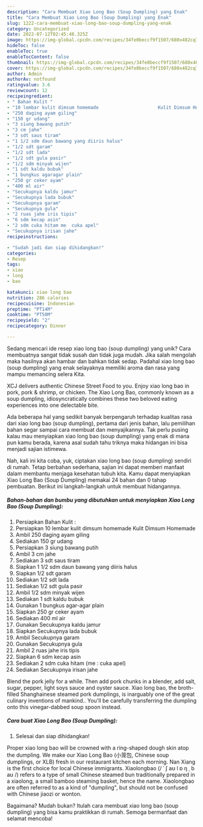 ```yaml
---
description: "Cara Membuat Xiao Long Bao (Soup Dumpling) yang Enak"
title: "Cara Membuat Xiao Long Bao (Soup Dumpling) yang Enak"
slug: 1222-cara-membuat-xiao-long-bao-soup-dumpling-yang-enak
category: Uncategorized
date: 2022-07-12T02:45:48.325Z
image: https://img-global.cpcdn.com/recipes/34fe0beccf9f1507/680x482cq70/xiao-long-bao-soup-dumpling-foto-resep-utama.jpg
hideToc: false
enableToc: true
enableTocContent: false
thumbnail: https://img-global.cpcdn.com/recipes/34fe0beccf9f1507/680x482cq70/xiao-long-bao-soup-dumpling-foto-resep-utama.jpg
cover: https://img-global.cpcdn.com/recipes/34fe0beccf9f1507/680x482cq70/xiao-long-bao-soup-dumpling-foto-resep-utama.jpg
author: Admin
authorAv: notfound
ratingvalue: 3.6
reviewcount: 12
recipeingredient:
- " Bahan Kulit "
- "10 lembar kulit dimsum homemade                      Kulit Dimsum Homemade"
- "250 daging ayam giling"
- "150 gr udang"
- "3 siung bawang putih"
- "3 cm jahe"
- "3 sdt saus tiram"
- "1 1/2 sdm daun bawang yang diiris halus"
- "1/2 sdt garam"
- "1/2 sdt lada"
- "1/2 sdt gula pasir"
- "1/2 sdm minyak wijen"
- "1 sdt kaldu bubuk"
- "1 bungkus agaragar plain"
- "250 gr ceker ayam"
- "400 ml air"
- "Secukupnya kaldu jamur"
- "Secukupnya lada bubuk"
- "Secukupnya garam"
- "Secukupnya gula"
- "2 ruas jahe iris tipis"
- "6 sdm kecap asin"
- "2 sdm cuka hitam me  cuka apel"
- "Secukupnya irisan jahe"
recipeinstructions:

- "Sudah jadi dan siap dihidangkan!"
categories:
- Resep
tags:
- xiao
- long
- bao

katakunci: xiao long bao 
nutrition: 286 calories
recipecuisine: Indonesian
preptime: "PT14M"
cooktime: "PT50M"
recipeyield: "2"
recipecategory: Dinner

---
```





Sedang mencari ide resep xiao long bao (soup dumpling) yang unik? Cara membuatnya sangat tidak susah dan tidak juga mudah. Jika salah mengolah maka hasilnya akan hambar dan bahkan tidak sedap. Padahal xiao long bao (soup dumpling) yang enak selayaknya memiliki aroma dan rasa yang mampu memancing selera Kita.





XCJ delivers authentic Chinese Street Food to you. Enjoy xiao long bao in pork, pork &amp; shrimp, or chicken. The Xiao Long Bao, commonly known as a soup dumpling, idiosyncratically combines these two beloved eating experiences into one delectable bite.

Ada beberapa hal yang sedikit banyak berpengaruh terhadap kualitas rasa dari xiao long bao (soup dumpling), pertama dari jenis bahan, lalu pemilihan bahan segar sampai cara membuat dan menyajikannya. Tak perlu pusing kalau mau menyiapkan xiao long bao (soup dumpling) yang enak di mana pun kamu berada, karena asal sudah tahu triknya maka hidangan ini bisa menjadi sajian istimewa.






Nah, kali ini kita coba, yuk, ciptakan xiao long bao (soup dumpling) sendiri di rumah. Tetap berbahan sederhana, sajian ini dapat memberi manfaat dalam membantu menjaga kesehatan tubuh kita. Kamu dapat menyiapkan Xiao Long Bao (Soup Dumpling) memakai 24 bahan dan 0 tahap pembuatan. Berikut ini langkah-langkah untuk membuat hidangannya.

<!--inarticleads1-->

##### Bahan-bahan dan bumbu yang dibutuhkan untuk menyiapkan Xiao Long Bao (Soup Dumpling):

1. Persiapkan  Bahan Kulit :
1. Persiapkan 10 lembar kulit dimsum homemade                      Kulit Dimsum Homemade
1. Ambil 250 daging ayam giling
1. Sediakan 150 gr udang
1. Persiapkan 3 siung bawang putih
1. Ambil 3 cm jahe
1. Sediakan 3 sdt saus tiram
1. Siapkan 1 1/2 sdm daun bawang yang diiris halus
1. Siapkan 1/2 sdt garam
1. Sediakan 1/2 sdt lada
1. Sediakan 1/2 sdt gula pasir
1. Ambil 1/2 sdm minyak wijen
1. Sediakan 1 sdt kaldu bubuk
1. Gunakan 1 bungkus agar-agar plain
1. Siapkan 250 gr ceker ayam
1. Sediakan 400 ml air
1. Gunakan Secukupnya kaldu jamur
1. Siapkan Secukupnya lada bubuk
1. Ambil Secukupnya garam
1. Gunakan Secukupnya gula
1. Ambil 2 ruas jahe iris tipis
1. Siapkan 6 sdm kecap asin
1. Sediakan 2 sdm cuka hitam (me : cuka apel)
1. Sediakan Secukupnya irisan jahe


Blend the pork jelly for a while. Then add pork chunks in a blender, add salt, sugar, pepper, light soys sauce and oyster sauce. Xiao long bao, the broth-filled Shanghainese steamed pork dumplings, is inarguably one of the great culinary inventions of mankind.. You&#39;ll be carefully transferring the dumpling onto this vinegar-dabbed soup spoon instead. 

<!--inarticleads2-->

##### Cara buat Xiao Long Bao (Soup Dumpling):


1. Selesai dan siap dihidangkan!

Proper xiao long bao will be crowned with a ring-shaped dough skin atop the dumpling. We make our Xiao Long Bao (小笼包, Chinese soup dumplings, or XLB) fresh in our restaurant kitchen each morning. Nan Xiang is the first choice for local Chinese immigrants. Xiaolongbao (/ ˈ ʃ aʊ l ɒ ŋ ˌ b aʊ /) refers to a type of small Chinese steamed bun traditionally prepared in a xiaolong, a small bamboo steaming basket, hence the name. Xiaolongbao are often referred to as a kind of &#34;dumpling&#34;, but should not be confused with Chinese jiaozi or wonton. 

Bagaimana? Mudah bukan? Itulah cara membuat xiao long bao (soup dumpling) yang bisa kamu praktikkan di rumah. Semoga bermanfaat dan selamat mencoba!
